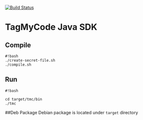 [![Build Status](https://travis-ci.org/massimozappino/tagmycode-cli.svg?branch=master)](https://travis-ci.org/massimozappino/tagmycode-cli)

# TagMyCode Java SDK

## Compile

```
#!bash
./create-secret-file.sh
./compile.sh
```


## Run

```
#!bash

cd target/tmc/bin
./tmc
```


##Deb Package
Debian package is located under ```target``` directory
